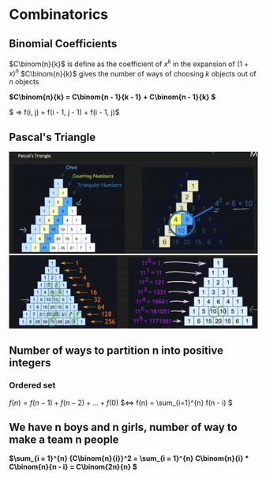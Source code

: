 # Combinatorics

## Binomial Coefficients

$C\binom{n}{k}$ is define as the coefficient of $x^k$ in the expansion of $(1 + x)^n$
$C\binom{n}{k}$  gives the number of ways of choosing $k$ objects out of $n$ objects

**$C\binom{n}{k} = C\binom{n - 1}{k - 1} + C\binom{n - 1}{k} $**

$ => f(i, j)  = f(i - 1, j - 1) + f(i - 1, j)$

## Pascal's Triangle
![Triangle 1](imgs/Pascal_Triagle_1.png)
![Triangle 2](imgs/Pascal_Triagle_2.png)

## Number of ways to partition n into positive integers
### Ordered set
$f(n) = f(n - 1) + f(n - 2) + ... + f(0)$
$<=> f(n) = \sum_{i=1}^{n} f(n - i) $

## We have n boys and n girls, number of way to make a team n people

**$\sum_{i = 1}^{n} {C\binom{n}{i}}^2 = \sum_{i = 1}^{n} C\binom{n}{i} * C\binom{n}{n - i} = C\binom{2n}{n} $**
